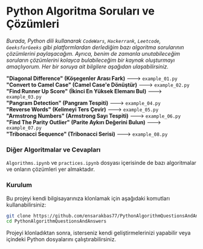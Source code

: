 # Python Algoritma Soruları ve Çözümleri

*Burada, Python dili kullanarak `CodeWars`, `Hackerrank`, `Leetcode`, `GeeksforGeeks` gibi platformlardan derlediğim bazı algoritma sorularının çözümlerini paylaşacağım. Ayrıca, benim de zamanla unutabileceğim soruların çözümlerini kolayca bulabileceğim bir kaynak oluşturmayı amaçlıyorum. Her bir soruya ait bilgilere aşağıdan ulaşabilirsiniz.*

**"Diagonal Difference" (Köşegenler Arası Fark)** ---> `example_01.py` <br>
**"Convert to Camel Case" (Camel Case'e Dönüştür)** ---> `example_02.py` <br>
**"Find Runner Up Score" (İkinci En Yüksek Elemanı Bul)** ---> `example_03.py` <br>
**"Pangram Detection" (Pangram Tespiti)** ---> `example_04.py` <br>
**"Reverse Words" (Kelimeyi Ters Çevir)** ---> `example_05.py` <br>
**"Armstrong Numbers" (Armstrong Sayı Tespiti)** ---> `example_06.py` <br>
**"Find The Parity Outlier" (Parite Aykırı Değerini Bulun)** ---> `example_07.py` <br>
**"Tribonacci Sequence" (Tribonacci Serisi)** ---> `example_08.py` <br>

### Diğer Algoritmalar ve Cevapları

`Algorithms.ipynb` ve `practices.ipynb` dosyası içerisinde de bazı algoritmalar ve onların çözümleri yer almaktadır.

### Kurulum

Bu projeyi kendi bilgisayarınıza klonlamak için aşağıdaki komutları kullanabilirsiniz:

```bash
git clone https://github.com/ensarakbas77/PythonAlgorithmQuestionsAndAnswers.git
cd PythonAlgorithmQuestionsAndAnswers
```

Projeyi klonladıktan sonra, isterseniz kendi geliştirmelerinizi yapabilir veya içindeki Python dosyalarını çalıştırabilirsiniz.